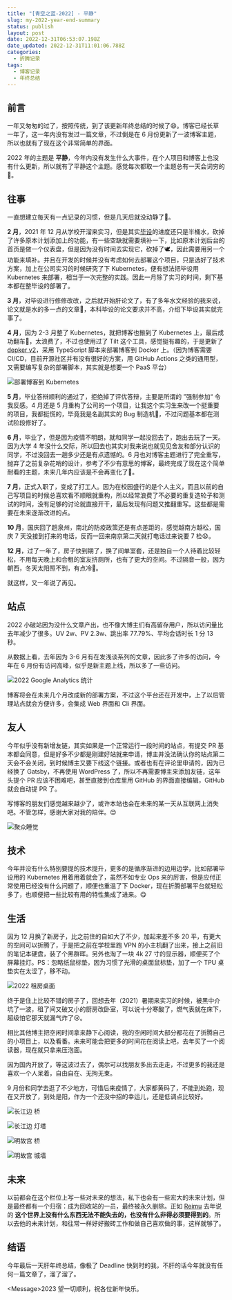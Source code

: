 ```yaml
---
title: "[青空之蓝-2022] - 平静"
slug: my-2022-year-end-summary
status: publish
layout: post
date: 2022-12-31T06:53:07.198Z
date_updated: 2022-12-31T11:01:06.788Z
categories:
  - 折腾记录
tags:
  - 博客记录
  - 年终总结
---
```

## 前言

一年又匆匆的过了，按照传统，到了该更新年终总结的时候了😄。博客已经长草一年了，这一年内没有发过一篇文章，不过倒是在 6 月份更新了一波博客主题，所以也就有了现在这个非常简单的界面。

2022 年的主题是 **平静**，今年内没有发生什么大事件，在个人项目和博客上也没有什么更新，所以就有了平静这个主题。感觉每次都取一个主题总有一天会词穷的🤔。

## 往事

一直想建立每天有一点记录的习惯，但是几天后就没动静了🤣。

**2 月**，2021 年 12 月从学校开溜来实习，但是其实[毕设](https://github.com/syfxlin/hoshi-note)的进度还只是半桶水，砍掉了许多原本计划添加上的功能，有一些空缺就需要填补一下，比如原本计划后台的首页是做一个仪表盘，但是因为没有时间去实现它，砍掉了🕊️，因此需要用另一个功能来填补。并且在开发的时候并没有考虑如何去部署这个项目，只是选好了技术方案，加上在公司实习的时候研究了下 Kubernetes，便有想法把毕设用 Kubernetes 来部署，相当于一次完整的实践。因此一月除了实习的时间，剩下基本都在整毕设的部署了。

**3 月**，对毕设进行修修改改，之后就开始肝论文了，有了多年水文经验的我来说，论文就是水的多一点的文章🤣，本科毕设的论文要求并不高，介绍下毕设其实就完事了。

**4 月**，因为 2-3 月整了 Kubernetes，就把博客也搬到了 Kubernetes 上，最后成功翻车🎉，太浪费了，不过也使用过了 Tilt 这个工具，感觉挺有趣的，于是更新了 [depker v2](https://github.com/syfxlin/depker/tree/ca23dad01d7cedbf51513882c8f860d99db8c496)，采用 TypeScript 脚本来部署博客到 Docker 上。（因为博客需要 CI/CD，目前开源社区并有没有很好的方案，用 GitHub Actions 之类的通用型，又需要编写复杂的部署脚本，其实就是想要一个 PaaS 平台）

![部署博客到 Kubernetes](blog-on-k8s.png "部署博客到 Kubernetes")

**5 月**，毕业答辩顺利的通过了，拒绝掉了评优答辩，主要是所谓的 ”强制参加“ 令我反感。4 月还是 5 月重构了公司的一个项目，让我这个实习生来改一个挺重要的项目，我都挺慌的，毕竟我是名副其实的 Bug 制造机🐛，不过问题基本都在测试阶段修好了。

**6 月**，毕业了，但是因为疫情不明朗，就和同学一起没回去了，跑出去玩了一天。因为大学 4 年没什么交际，所以回去也其实对我来说也就见见舍友和部分认识的同学，不过没回去一趟多少还是有点遗憾的。6 月也对博客主题进行了完全重写，抛弃了之前复杂花哨的设计，参考了不少有意思的博客，最终完成了现在这个简单耐看的主题，未来几年内应该是不会再变化了🤔。

**7 月**，正式入职了，变成了打工人。因为在校园盛行的是个人主义，而且以前的自己写项目的时候总喜欢看不顺眼就重构，所以经常浪费了不必要的重复造轮子和测试的时间，没有足够的讨论就直接开干，最后发现有问题又推翻重写。这些都是需要在未来逐渐改进的点。

**10 月**，国庆回了趟泉州，南北的防疫政策还是有点差距的，感觉越南方越松，国庆 7 天没接到打来的电话，反而一回来南京第二天就打电话过来说要 7 检😧。

**12 月**，过了一年了，房子快到期了，换了间单室套，还是独自一个人待着比较轻松，不用每天晚上和合租的室友挤厕所，也有了更大的空间。不过隔音一般，因为朝西，冬天太阳照不到，有点冷🥶。

就这样，又一年说了再见。

## 站点

2022 小破站因为没什么文章产出，也不像大博主们有高留存用户，所以访问量比去年减少了很多。UV 2w、PV 2.3w、跳出率 77.79%、平均会话时长 1 分 13 秒。

从数据上看，去年因为 3-6 月有在发浅谈系列的文章，因此多了许多的访问，今年在 6 月份有访问高峰，似乎是新主题上线，所以多了一些访问。

![2022 Google Analytics 统计](2022-ga.png "2022 Google Analytics 统计")

博客将会在未来几个月改成新的部署方案，不过这个平台还在开发中，上了以后管理站点就会方便许多，会集成 Web 界面和 Cli 界面。

## 友人

今年似乎没有新增友链，其实如果是一个正常运行一段时间的站点，有提交 PR 基本都会同意，但是好多不少都是刚建好站就来申请，博主并没法确认你的站点第二天会不会关闭，到时候博主又要下线这个链接。或者也有在评论里申请的，因为已经换了 Gatsby，不再使用 WordPress 了，所以不再需要博主来添加友链，这年头提个 PR 应该不困难吧，甚至直接到仓库里用 GitHub 的界面直接编辑，GitHub 就会自动提 PR 了。

写博客的朋友们感觉越来越少了，或许本站也会在未来的某一天从互联网上消失吧。不管怎样，感谢大家对我的陪伴。😊

![聚众睡觉](friends.png "聚众睡觉")

## 技术

今年并没有什么特别要提的技术提升，更多的是循序渐进的边用边学，比如部署毕设用的 Kubernetes 用着用着就会了，虽然不如专业 Ops 来的厉害，但是应付正常使用已经没有什么问题了，顺便也重温了下 Docker，现在折腾部署平台就轻松多了，也顺便把一些比较有用的特性集成了进来。😋

## 生活

因为 12 月换了新房子，比之前住的自如大了不少，加起来差不多 20 平，有更大的空间可以折腾了，于是把之前在学校里跑 VPN 的小主机翻了出来，接上之前旧的笔记本硬盘，装了个黑群晖。另外也淘了一块 4k 27 寸的显示器，顺便买了个屏幕挂灯。PS：忽略纸鼠标垫，因为习惯了光滑的桌面鼠标垫，加了一个 TPU 桌垫实在太涩了，移不动。

![2022 租房桌面](pxl_20221231_181531167.jpg "2022 租房桌面")

终于是住上比较不错的房子了，回想去年（2021）暑期来实习的时候，被黑中介坑了一波，租了间又破又小的厨房改卧室，可以说十分寒酸了，燃气表就在床下，超级怕它那天就漏气炸了😢。

相比其他博主把空闲时间拿来静下心阅读，我的空闲时间大部分都花在了折腾自己的小项目上，以及看番。未来可能会把更多的时间花在阅读上吧，去年买了一个阅读器，现在就只拿来压泡面。

因为国内开放了，等这波过去了，偶尔可以找朋友多出去走走，不过更多的我还是喜欢一个人呆着，自由自在、无拘无束。

9 月份和同学去逛了不少地方，可惜后来疫情了，大家都黄码了，不能到处跑，现在又开放了，到处是阳，作为一个还没中招的幸运儿，还是低调点比较好。

![长江边 桥](pxl_20220910_155223555.jpg "长江边 桥")

![长江边 灯塔](pxl_20220910_154933115.jpg "长江边 灯塔")

![明故宫 桥](pxl_20220910_123420493.jpg "明故宫 桥")

![明故宫 城墙](pxl_20220910_123053223.mp.jpg "明故宫 城墙")

## 未来

以前都会在这个栏位上写一些对未来的想法，私下也会有一些宏大的未来计划，但是最终都有一个归宿：成为回收站的一员，最终被永久删除。正如 [Reimu](https://blog.k8s.li/2021.html) 去年说的 **这个世界上没有什么东西无法不能失去的，也没有什么非得必须要得到的**。所以去他的未来计划，和往常一样好好搬砖工作和做自己喜欢做的事，这样就够了。

## 结语

今年最后一天肝年终总结，像极了 Deadline 快到时的我，不肝的话今年就没有任何一篇文章了，溜了溜了。

<﻿Message>2023 望一切顺利，祝各位新年快乐。</Message>